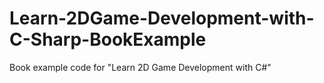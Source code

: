 # Learn-2DGame-Development-with-C-Sharp-BookExample
Book example code for "Learn 2D Game Development with C#"
